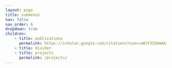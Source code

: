```yaml
---
layout: page
title: submenus
nav: false
nav_order: 6
dropdown: true
children: 
    - title: publications
      permalink: https://scholar.google.com/citations?user=oWJY3CEAAAAJ&hl
    - title: divider
    - title: projects
      permalink: /projects/
---
```

